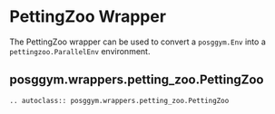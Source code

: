 # PettingZoo Wrapper

The PettingZoo wrapper can be used to convert a `posggym.Env` into a `pettingzoo.ParallelEnv` environment.

## posggym.wrappers.petting_zoo.PettingZoo

```{eval-rst}
.. autoclass:: posggym.wrappers.petting_zoo.PettingZoo
```
